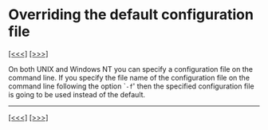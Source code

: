 # Overriding the default configuration file

[\[\<\<\<\]](ug_3.6.md) [\[\>\>\>\]](ug_3.8.md)

On both UNIX and Windows NT you can specify a configuration file on the
command line. If you specify the file name of the configuration file on
the command line following the option \``-f`' then the specified
configuration file is going to be used instead of the default.

-----

[\[\<\<\<\]](ug_3.6.md) [\[\>\>\>\]](ug_3.8.md)
